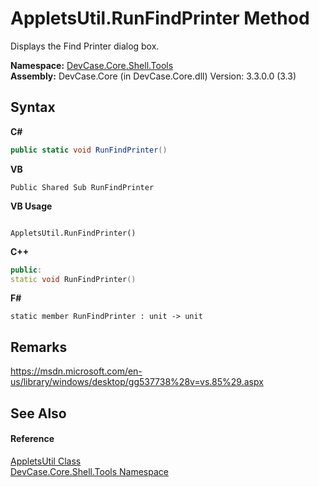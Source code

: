 # AppletsUtil.RunFindPrinter Method 
 

Displays the Find Printer dialog box.

**Namespace:**&nbsp;<a href="N_DevCase_Core_Shell_Tools">DevCase.Core.Shell.Tools</a><br />**Assembly:**&nbsp;DevCase.Core (in DevCase.Core.dll) Version: 3.3.0.0 (3.3)

## Syntax

**C#**<br />
``` C#
public static void RunFindPrinter()
```

**VB**<br />
``` VB
Public Shared Sub RunFindPrinter
```

**VB Usage**<br />
``` VB Usage

AppletsUtil.RunFindPrinter()
```

**C++**<br />
``` C++
public:
static void RunFindPrinter()
```

**F#**<br />
``` F#
static member RunFindPrinter : unit -> unit 

```


## Remarks
<a href="https://msdn.microsoft.com/en-us/library/windows/desktop/gg537738%28v=vs.85%29.aspx" target="_blank">https://msdn.microsoft.com/en-us/library/windows/desktop/gg537738%28v=vs.85%29.aspx</a>

## See Also


#### Reference
<a href="T_DevCase_Core_Shell_Tools_AppletsUtil">AppletsUtil Class</a><br /><a href="N_DevCase_Core_Shell_Tools">DevCase.Core.Shell.Tools Namespace</a><br />